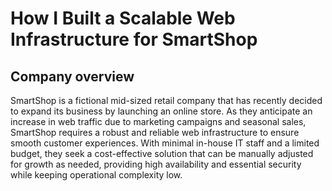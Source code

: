 # How I Built a Scalable Web Infrastructure for SmartShop
## Company overview
SmartShop is a fictional mid-sized retail company that has recently decided to expand its business by launching an online store. As they anticipate an increase in web traffic due to marketing campaigns and seasonal sales, SmartShop requires a robust and reliable web infrastructure to ensure smooth customer experiences. With minimal in-house IT staff and a limited budget, they seek a cost-effective solution that can be manually adjusted for growth as needed, providing high availability and essential security while keeping operational complexity low. 



